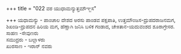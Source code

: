 +++
title = "022 ವರ ಯುಧಾಮನ್ಯುತ್ತಮೌಞ್ಜಸ"

+++
ಯಧಾಮನ್ಯು - ಪಾಂಚಾಲ ದೇಶದ ಅರಸು ಪಾಂಡವ ಪಕ್ಷಪಾತಿ, ಉತ್ತಮೌಂಜಸ-ದ್ರುಪದರಾಜನಮಗ, ಶಿಖಂಡಿ-ದ್ರುಪದನ ಹಿರಿಯ ಮಗ, ಹೆಣ್ಣಾಗಿ ಜನಿಸಿ ಬಳಿಕ ಗಂಡಾದ, ಚೇಕಿತಾನ-ಯದುವಂಶದ ಶೂರಾಗ್ರೇಸರ.  
ಸಾಹಣ -ಸೇವುಣರು  
ಸಮುದ್ರರು - ಬಲ್ಲಾಳರು  
ಖುರಸಾಣ - ಇರಾನ್ ನವರು